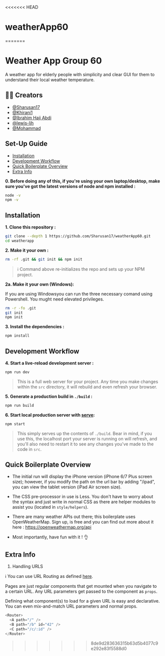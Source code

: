 <<<<<<< HEAD
# weatherApp60
=======

# Weather App Group 60

A weather app for elderly people with simplicity and clear GUI for them to understand their local weather temperature.


## 🧑‍💻 Creators

- [@Sharusan17](https://github.com/Sharusan17)
- [@Khirani1](https://github.com/Khirani1)
- [@Ibrahim Haji Abdi](https://github.com)
- [@lewis-ljh](https://github.com/lewis-ljh)
- [@Mohammad](https://github.com)


## Set-Up Guide
- [Installation](#installation)
- [Development Workflow](#development-workflow)
- [Quick Boilerplate Overview](#quick-boilerplate-overview)
- [Extra Info](#extra-info)

**0. Before doing any of this, if you're using your own laptop/desktop, make sure you've got the latest versions of node and npm installed :**

```sh
node -v
npm -v
```

## Installation

**1. Clone this repository :**

```sh
git clone --depth 1 https://github.com/Sharusan17/weatherApp60.git
cd weatherapp
```

**2. Make it your own :**

```sh
rm -rf .git && git init && npm init
```

> :information_source: Command above re-initializes the repo and sets up your NPM project.

**2a. Make it your own (Windows):**

If you are using Windowsyou can run the three necessary comand using Powershell. You mught need elevated privileges.

```sh
rm -r -fo .git
git init 
npm init
```

**3. Install the dependencies :**

```sh
npm install
```

## Development Workflow


**4. Start a live-reload development server :**

```sh
npm run dev
```

> This is a full web server for your project. Any time you make changes within the `src` directory, it will rebuild and even refresh your browser.


**5. Generate a production build in `./build` :**

```sh
npm run build
```

**6. Start local production server with [serve](https://github.com/zeit/serve):**

```sh
npm start
```

> This simply serves up the contents of `./build`. Bear in mind, if you use this, the localhost port your server is running on will refresh, and you'll also need to restart it to see any changes you've made to the code in `src`.


## Quick Boilerplate Overview

- The initial run will display the iPhone version (iPhone 6/7 Plus screen size); however, if you modify the path on the url bar by adding "/ipad", you can view the tablet version (iPad Air screen size).

- The CSS pre-processor in use is Less. You don't have to worry about the syntax and just write in normal CSS as there are helper modules to assist you (located in `style/helpers`).

- There are many weather APIs out there; this boilerplate uses OpenWeatherMap. Sign up, is free and you can find out more about it here : https://openweathermap.org/api 

- Most importantly, have fun with it ! 👌


## Extra Info

1. Handling URLS

:information_source: You can use URL Routing as defined [here](http://git.io/preact-router).

Pages are just regular components that get mounted when you navigate to a certain URL. Any URL parameters get passed to the component as `props`.

Defining what component(s) to load for a given URL is easy and declarative. You can even mix-and-match URL parameters and normal props.

```js
<Router>
  <A path="/" />
  <B path="/b" id="42" />
  <C path="/c/:id" />
</Router>
```
    
>>>>>>> 8de9d283636315b63d5b4077c9e292e83f5588d0
